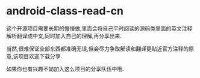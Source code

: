 # android-class-read-cn
这个开源项目需要长期的慢慢做,里面会将自己平时阅读的源码类里面的英文注释解析翻译成中文,同时加入自己的理解,再分享出来. 

当然,很难保证全部东西都准确无误,但会尽力争取解读和翻译更贴近官方注释的原意,该项目欢迎下载分享.

如果你也有兴趣不妨加入这么项目的分享队伍中哦.
